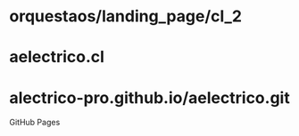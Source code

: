 # orquestaos/landing_page/cl_2
# aelectrico.cl
# alectrico-pro.github.io/aelectrico.git
GitHub Pages

